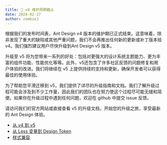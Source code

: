 ```yaml
---
title: 📢 v4 维护周期截止
date: 2024-02-27
author: zombieJ
---
```


根据我们的发布时间表，Ant Design v4 版本的维护期已正式结束。这意味着，除非发现了重大的缺陷或其他严重问题，我们不会再推出任何新的更新或补丁版本给 v4。我们强烈建议用户尽快升级到Ant Design v5 版本。

升级至 v5 将为您带来一系列的好处：包括对更强大的设计系统主题能力、更为丰富的组件功能、性能优化等等。此外，v5还包含了许多社区反馈的问题修复和用户体验的改进。我们将继续在 v5 上提供持续的支持和更新，确保开发者可以获得最佳的使用体验。

为了帮助您平滑迁移到 v5，我们提供了详尽的升级指南和文档。我们了解升级过程可能会涉及到不少工作量，因此我们的团队也在努力使这个过程尽可能无缝和简便。如果你在升级过程中遇到任何问题，欢迎在 github 中提交 issue 反馈。

请访问我们的官方网站或直接查看 v5 的升级文档，开始您的升级之旅，享受最新的 Ant Design 体验。

- [从 v4 到 v5](https://ant.design/docs/react/migration-v5-cn)
- [从 Less 变量到 Design Token](https://ant.design/docs/react/migrate-less-variables-cn)
- [样式兼容](https://ant.design/docs/react/compatible-style-cn)
